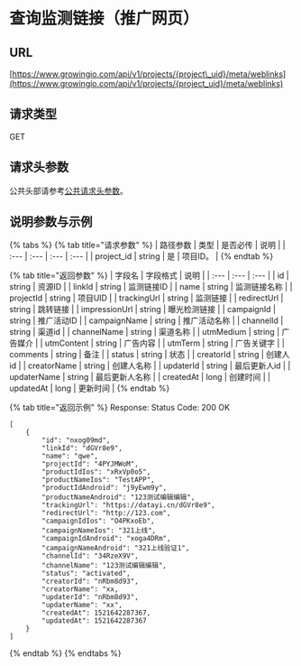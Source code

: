 # 查询监测链接（推广网页）

## URL

[https://www.growingio.com/api/v1/projects/{project\_uid}/meta/weblinks](https://www.growingio.com/api/v1/projects/{project_uid}/meta/weblinks)

## 请求类型

GET

## 请求头参数

公共头部请参考[公共请求头参数](../../authenticate.md)。

## 说明参数与示例

{% tabs %}
{% tab title="请求参数" %}
| 路径参数 | 类型 | 是否必传 | 说明 |
| :--- | :--- | :--- | :--- |
| project\_id | string | 是 | 项目ID。 |
{% endtab %}

{% tab title="返回参数" %}
| 字段名 | 字段格式 | 说明 |
| :--- | :--- | :--- |
| id | string | 资源ID |
| linkId | string | 监测链接ID |
| name | string | 监测链接名称 |
| projectId | string | 项目UID |
| trackingUrl | string | 监测链接 |
| redirectUrl | string | 跳转链接 |
| impressionUrl | string | 曝光检测链接 |
| campaignId | string | 推广活动ID |
| campaignName | string | 推广活动名称 |
| channelId | string | 渠道id |
| channelName | string | 渠道名称 |
| utmMedium | string | 广告媒介 |
| utmContent | string | 广告内容 |
| utmTerm | string | 广告关键字 |
| comments | string | 备注 |
| status | string | 状态 |
| creatorId | string | 创建人id |
| creatorName | string | 创建人名称 |
| updaterId | string | 最后更新人id |
| updaterName | string | 最后更新人名称 |
| createdAt | long | 创建时间 |
| updatedAt | long | 更新时间 |
{% endtab %}

{% tab title="返回示例" %}
Response: Status Code: 200 OK

```text
[
    {
        "id": "nxog09md",
        "linkId": "dGVr8e9",
        "name": "qwe",
        "projectId": "4PYJMWoM",
        "productIdIos": "xRxVp0o5",
        "productNameIos": "TestAPP",
        "productIdAndroid": "j9yEwm9y",
        "productNameAndroid": "123测试编辑编辑",
        "trackingUrl": "https://datayi.cn/dGVr8e9",
        "redirectUrl": "http://123.com",
        "campaignIdIos": "O4PKxoEb",
        "campaignNameIos": "321上线",
        "campaignIdAndroid": "xoga4DRm",
        "campaignNameAndroid": "321上线验证1",
        "channelId": "34RzeX9V",
        "channelName": "123测试编辑编辑",
        "status": "activated",
        "creatorId": "nRbm8d93",
        "creatorName": "xx,
        "updaterId": "nRbm8d93",
        "updaterName": "xx",
        "createdAt": 1521642287367,
        "updatedAt": 1521642287367
    }
]
```
{% endtab %}
{% endtabs %}


